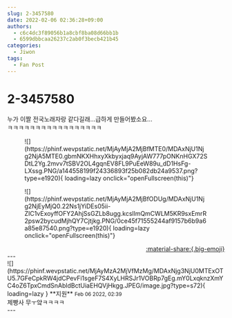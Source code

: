 ```yaml
---
slug: 2-3457580
date: 2022-02-06 02:36:28+09:00
authors:
  - c6c4dc3f89056b1a8cbf8ba08d66bb1b
  - 6599dbbcaa26237c2ab0f3becb421b45
categories:
  - Jiwon
tags:
  - Fan Post
---
```


# 2-3457580

<div class="post-container" markdown="1">
<div class="content-container md-sidebar__scrollwrap" markdown="1">

누가 이짤 전국노래자랑 같다길래...급하게 만들어봤소요...<br>ㅋㅋㅋㅋㅋㅋㅋㅋㅋㅋㅋㅋㅋㅋㅋㅋㅋ
<figure markdown="1">
![](https://phinf.wevpstatic.net/MjAyMjA2MjBfMTE0/MDAxNjU1Njg2NjA5MTE0.gbmNKXHhxyXkbyxjaq9AyjAW777pONKnHGX72SDtL2Yg.2mvv7tSBV2OL4gqnEV8FL9PuEeW89u_dD1HsFg-LXssg.PNG/a144558199f24336893f25b082db24a9537.png?type=e1920){ loading=lazy onclick="openFullscreen(this)"}
</figure>

<figure markdown="1">
![](https://phinf.wevpstatic.net/MjAyMjA2MjBfODUg/MDAxNjU1Njg2NjEyMjQ0.22Ns1jYiDEs05ii-ZIC1vExoyffOFY2AhjSsGZLb8ugg.kcsllmQmCWLM5KR9sxEmrR2psw2bycudMjhQY7Cjtjkg.PNG/0ce45f71555244af9157b6b9a6a85e87540.png?type=e1920){ loading=lazy onclick="openFullscreen(this)"}
</figure>


</div>
</div>

<div style="text-align: right;" markdown="1">
<a href="https://weverse.io/fromis9/fanpost/2-3457580" style="text-align: right;">:material-share:{.big-emoji}</a>
</div>
---

<div class="comments-container md-sidebar__scrollwrap" markdown="1">
<div class="comment" markdown="1">
<div class='id-container' markdown="1">
![](https://phinf.wevpstatic.net/MjAyMzA2MjVfMzMg/MDAxNjg3NjU0MTExOTU5.7GFeCpkRW4jdCPevFi1sgeF7S4XyLHRSJr1VOBRp7gEg.mY0LxqknzXmYC4oZ6TpxCmdSnAbldBctUiaEHQVjHkgg.JPEG/image.jpg?type=s72){ loading=lazy }
**<span class="artist">지원</span>** <small>Feb 06 2022, 02:39</small><br>
</div>
<div class='comment-body' markdown="1">
제빵사 무ㅜ얔ㅋㅋㅋㅋ
</div>
</div>
</div>
---
